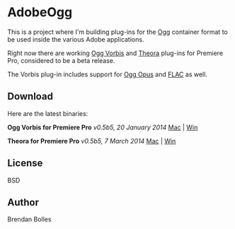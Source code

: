 AdobeOgg
========

This is a project where I'm building plug-ins for the [Ogg](http://www.xiph.org/ogg/) container format to be used inside the various Adobe applications.

Right now there are working [Ogg Vorbis](http://www.vorbis.com/) and [Theora](http://www.theora.org/) plug-ins for Premiere Pro, considered to be a beta release.

The Vorbis plug-in includes support for [Ogg Opus](http://opus-codec.org/) and [FLAC](http://xiph.org/flac/) as well.


Download
--------
Here are the latest binaries:

**Ogg Vorbis for Premiere Pro** _v0.5b5, 20 January 2014_
[Mac](http://www.fnordware.com/downloads/Ogg_v0.5b5_mac.zip) | [Win](http://www.fnordware.com/downloads/Ogg_v0.5b5_win.zip)

**Theora for Premiere Pro** _v0.5b5, 7 March 2014_
[Mac](http://www.fnordware.com/downloads/Theora_v0.5b5_mac.zip) | [Win](http://www.fnordware.com/downloads/Theora_v0.5b5_win.zip)


License
-------
BSD


Author
------
Brendan Bolles